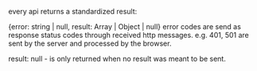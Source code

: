 

every api returns a standardized result:


{error: string | null, result: Array | Object | null}
error codes are send as response status codes through received http messages. 
e.g. 401, 501 are sent by the server and processed by the browser. 

result: null - is only returned when no result was meant to be sent. 

